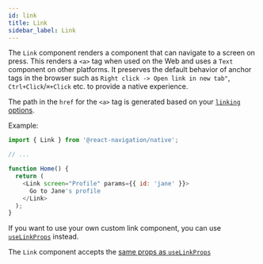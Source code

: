 ```yaml
---
id: link
title: Link
sidebar_label: Link
---
```


The `Link` component renders a component that can navigate to a screen on press. This renders a `<a>` tag when used on the Web and uses a `Text` component on other platforms. It preserves the default behavior of anchor tags in the browser such as `Right click -> Open link in new tab"`, `Ctrl+Click`/`⌘+Click` etc. to provide a native experience.

The path in the `href` for the `<a>` tag is generated based on your [`linking` options](navigation-container.md#linking).

Example:

```js
import { Link } from '@react-navigation/native';

// ...

function Home() {
  return (
    <Link screen="Profile" params={{ id: 'jane' }}>
      Go to Jane's profile
    </Link>
  );
}
```

If you want to use your own custom link component, you can use [`useLinkProps`](use-link-props.md) instead.

The `Link` component accepts the [same props as `useLinkProps`](use-link-props.md#options)
